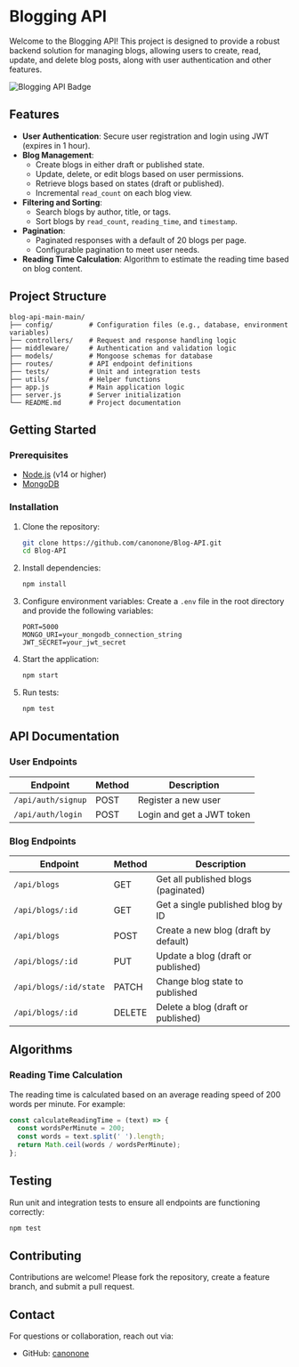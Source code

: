 # Blogging API

Welcome to the Blogging API! This project is designed to provide a robust backend solution for managing blogs, allowing users to create, read, update, and delete blog posts, along with user authentication and other features.

![Blogging API Badge](https://img.shields.io/badge/Version-1.0.0-blue.svg)

## Features

- **User Authentication**: Secure user registration and login using JWT (expires in 1 hour).
- **Blog Management**:
  - Create blogs in either draft or published state.
  - Update, delete, or edit blogs based on user permissions.
  - Retrieve blogs based on states (draft or published).
  - Incremental `read_count` on each blog view.
- **Filtering and Sorting**:
  - Search blogs by author, title, or tags.
  - Sort blogs by `read_count`, `reading_time`, and `timestamp`.
- **Pagination**:
  - Paginated responses with a default of 20 blogs per page.
  - Configurable pagination to meet user needs.
- **Reading Time Calculation**: Algorithm to estimate the reading time based on blog content.

## Project Structure

```
blog-api-main-main/
├── config/         # Configuration files (e.g., database, environment variables)
├── controllers/    # Request and response handling logic
├── middleware/     # Authentication and validation logic
├── models/         # Mongoose schemas for database
├── routes/         # API endpoint definitions
├── tests/          # Unit and integration tests
├── utils/          # Helper functions
├── app.js          # Main application logic
├── server.js       # Server initialization
└── README.md       # Project documentation
```

## Getting Started

### Prerequisites

- [Node.js](https://nodejs.org/) (v14 or higher)
- [MongoDB](https://www.mongodb.com/)

### Installation

1. Clone the repository:
   ```bash
   git clone https://github.com/canonone/Blog-API.git
   cd Blog-API
   ```

2. Install dependencies:
   ```bash
   npm install
   ```

3. Configure environment variables:
   Create a `.env` file in the root directory and provide the following variables:
   ```env
   PORT=5000
   MONGO_URI=your_mongodb_connection_string
   JWT_SECRET=your_jwt_secret
   ```

4. Start the application:
   ```bash
   npm start
   ```

5. Run tests:
   ```bash
   npm test
   ```

## API Documentation

### User Endpoints

| Endpoint         | Method | Description              |
|------------------|--------|--------------------------|
| `/api/auth/signup` | POST   | Register a new user       |
| `/api/auth/login`  | POST   | Login and get a JWT token |

### Blog Endpoints

| Endpoint               | Method | Description                                     |
|------------------------|--------|-------------------------------------------------|
| `/api/blogs`           | GET    | Get all published blogs (paginated)            |
| `/api/blogs/:id`       | GET    | Get a single published blog by ID              |
| `/api/blogs`           | POST   | Create a new blog (draft by default)           |
| `/api/blogs/:id`       | PUT    | Update a blog (draft or published)             |
| `/api/blogs/:id/state` | PATCH  | Change blog state to published                 |
| `/api/blogs/:id`       | DELETE | Delete a blog (draft or published)             |

## Algorithms

### Reading Time Calculation
The reading time is calculated based on an average reading speed of 200 words per minute. For example:
```javascript
const calculateReadingTime = (text) => {
  const wordsPerMinute = 200;
  const words = text.split(' ').length;
  return Math.ceil(words / wordsPerMinute);
};
```

## Testing

Run unit and integration tests to ensure all endpoints are functioning correctly:
```bash
npm test
```

## Contributing

Contributions are welcome! Please fork the repository, create a feature branch, and submit a pull request.


## Contact

For questions or collaboration, reach out via:
- GitHub: [canonone](https://github.com/canonone)
